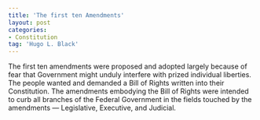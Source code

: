 ```yaml
---
title: 'The first ten Amendments'
layout: post
categories:
- Constitution
tag: 'Hugo L. Black'
---
```


The first ten amendments were proposed and adopted largely because of fear that Government might unduly interfere with prized individual liberties. The people wanted and demanded a Bill of Rights written into their Constitution. The amendments embodying the Bill of Rights were intended to curb all branches of the Federal Government in the fields touched by the amendments — Legislative, Executive, and Judicial.